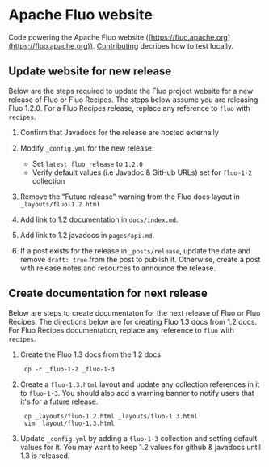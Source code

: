 # Apache Fluo website

Code powering the Apache Fluo website ([https://fluo.apache.org](https://fluo.apache.org)).
[Contributing](CONTRIBUTING.md) decribes how to test locally.

## Update website for new release

Below are the steps required to update the Fluo project website for a new release
of Fluo or Fluo Recipes.  The steps below assume you are releasing Fluo 1.2.0. For
a Fluo Recipes release, replace any reference to `fluo` with `recipes`.

1. Confirm that Javadocs for the release are hosted externally

2. Modify `_config.yml` for the new release:

    * Set `latest_fluo_release` to `1.2.0`
    * Verify default values (i.e Javadoc & GitHub URLs) set for `fluo-1-2` collection

3. Remove the "Future release" warning from the Fluo docs layout in `_layouts/fluo-1.2.html`

4. Add link to 1.2 documentation in `docs/index.md`.

5. Add link to 1.2 javadocs in `pages/api.md`.

6. If a post exists for the release in `_posts/release`, update the date and remove `draft: true`
   from the post to publish it.  Otherwise, create a post with release notes and resources to announce
   the release.

## Create documentation for next release

Below are steps to create documentaton for the next release of Fluo or Fluo Recipes. The
directions below are for creating Fluo 1.3 docs from 1.2 docs.  For Fluo Recipes documentation,
replace any reference to `fluo` with `recipes`.

1. Create the Fluo 1.3 docs from the 1.2 docs

        cp -r _fluo-1-2 _fluo-1-3

2. Create a `fluo-1.3.html` layout and update any collection references in it to `fluo-1-3`.
   You should also add a warning banner to notify users that it's for a future release.

        cp _layouts/fluo-1.2.html _layouts/fluo-1.3.html
        vim _layout/fluo-1.3.html

3. Update `_config.yml` by adding a `fluo-1-3` collection and setting default values for it.
   You may want to keep 1.2 values for github & javadocs until 1.3 is released.
